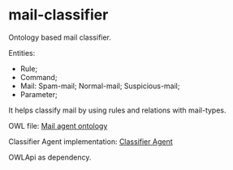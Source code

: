 # mail-classifier
Ontology based mail classifier.

Entities:
* Rule;
* Command;
* Mail:
 Spam-mail;
 Normal-mail;
 Suspicious-mail;
* Parameter;

It helps classify mail by using rules and relations with mail-types.

OWL file: [Mail agent ontology](../master/src/main/owl/root-ontology.owx)

Classifier Agent implementation: [Classifier Agent](../master/src/main/java/classifier/MailClassifierAgent.java)

OWLApi as dependency.
